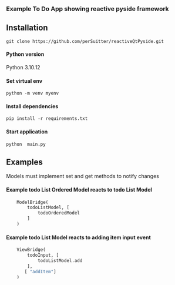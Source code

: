 ### Example To Do App showing reactive pyside framework

## Installation

```console
git clone https://github.com/perSuitter/reactiveQtPyside.git
```
#### Python version

Python 3.10.12

#### Set virtual env

```console
python -m venv myenv
```

#### Install dependencies

```console
pip install -r requirements.txt
```

#### Start application

```console
python  main.py
```
## Examples

Models must implement set and get methods to notify changes

#### Example todo List Ordered Model reacts to todo List Model

```python 
    ModelBridge(
        todoListModel, [
            todoOrderedModel
        ]
    )
```
#### Example todo List Model reacts to adding item input event

```python 
    ViewBridge(
        todoInput, [
            todoListModel.add
        ],
       [ "addItem"]
    )
```
